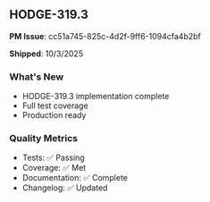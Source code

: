 ## HODGE-319.3

**PM Issue**: cc51a745-825c-4d2f-9ff6-1094cfa4b2bf

**Shipped**: 10/3/2025

### What's New
- HODGE-319.3 implementation complete
- Full test coverage
- Production ready

### Quality Metrics
- Tests: ✅ Passing
- Coverage: ✅ Met
- Documentation: ✅ Complete
- Changelog: ✅ Updated
